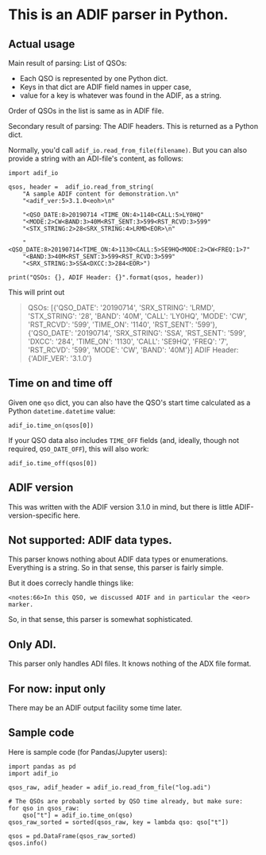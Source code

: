 # This is an ADIF parser in Python.

## Actual usage

Main result of parsing: List of QSOs:

* Each QSO is represented by one Python dict.
* Keys in that dict are ADIF field names in upper case,
* value for a key is whatever was found in the ADIF, as a string.

Order of QSOs in the list is same as in ADIF file.

Secondary result of parsing: The ADIF headers. This is returned as a Python dict.

Normally, you'd call `adif_io.read_from_file(filename)`.  But you can
also provide a string with an ADI-file's content, as follows:

```
import adif_io

qsos, header =  adif_io.read_from_string(
    "A sample ADIF content for demonstration.\n"
    "<adif_ver:5>3.1.0<eoh>\n"
    
    "<QSO_DATE:8>20190714 <TIME_ON:4>1140<CALL:5>LY0HQ"
    "<MODE:2>CW<BAND:3>40M<RST_SENT:3>599<RST_RCVD:3>599"
    "<STX_STRING:2>28<SRX_STRING:4>LRMD<EOR>\n"

    "<QSO_DATE:8>20190714<TIME_ON:4>1130<CALL:5>SE9HQ<MODE:2>CW<FREQ:1>7"
    "<BAND:3>40M<RST_SENT:3>599<RST_RCVD:3>599"
    "<SRX_STRING:3>SSA<DXCC:3>284<EOR>")

print("QSOs: {}, ADIF Header: {}".format(qsos, header))
```

This will print out


> QSOs: [{'QSO_DATE': '20190714', 'SRX_STRING': 'LRMD', 'STX_STRING': '28', 'BAND': '40M', 'CALL': 'LY0HQ', 'MODE': 'CW', 'RST_RCVD': '599', 'TIME_ON': '1140', 'RST_SENT': '599'}, {'QSO_DATE': '20190714', 'SRX_STRING': 'SSA', 'RST_SENT': '599', 'DXCC': '284', 'TIME_ON': '1130', 'CALL': 'SE9HQ', 'FREQ': '7', 'RST_RCVD': '599', 'MODE': 'CW', 'BAND': '40M'}]
> ADIF Header: {'ADIF_VER': '3.1.0'}

## Time on and time off

Given one `qso` dict, you can also have the QSO's start time calculated as a Python `datetime.datetime` value:

    adif_io.time_on(qsos[0])

If your QSO data also includes `TIME_OFF` fields (and, ideally, though
not required, `QSO_DATE_OFF`), this will also work:

    adif_io.time_off(qsos[0])

## ADIF version

This was written with the ADIF version 3.1.0 in mind, but there is
little ADIF-version-specific here.

## Not supported: ADIF data types.

This parser knows nothing about ADIF data types or enumerations.
Everything is a string. So in that sense, this parser is fairly simple.

But it does correcly handle things like:

    <notes:66>In this QSO, we discussed ADIF and in particular the <eor> marker.

So, in that sense, this parser is somewhat sophisticated.

## Only ADI.

This parser only handles ADI files. It knows nothing of the ADX file format.

## For now: input only

There may be an ADIF output facility some time later.

## Sample code

Here is sample code (for Pandas/Jupyter users):

```
import pandas as pd
import adif_io

qsos_raw, adif_header = adif_io.read_from_file("log.adi")

# The QSOs are probably sorted by QSO time already, but make sure:
for qso in qsos_raw:
    qso["t"] = adif_io.time_on(qso)
qsos_raw_sorted = sorted(qsos_raw, key = lambda qso: qso["t"])

qsos = pd.DataFrame(qsos_raw_sorted)
qsos.info()
```
